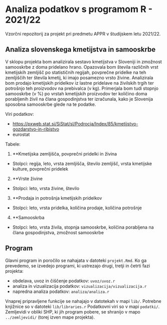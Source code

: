 # Analiza podatkov s programom R - 2021/22

Vzorčni repozitorij za projekt pri predmetu APPR v študijskem letu 2021/22. 

## Analiza slovenskega kmetijstva in samooskrbe

V sklopu projekta bom analizirala sestavo kmetijstva v Sloveniji in zmožnost samooskrbe z doma pridelano hrano. Opazovala bom števila različnih vrst kmetijskih zemljišč po statističnih regijah, povprečne pridelke na teh zemljiščih ter števila kmetij, ki imajo posamezno vrsto živine. Analizirala bom prodajo kmetijskih pridelkov iz lastne pridelave na živilskih trgih ter potrošnjo teh proizvodov na prebivalca (v kg). Primerjala bom tudi stopnjo samooskrbe (v %) po vrstah kmetijskih proizvodov ter količino doma porabljenih živil na člana gospodinjstva ter izračunala, kako je Slovenija sposobna samooskrbe glede na te podatke.

Viri podatkov: 
* https://pxweb.stat.si/SiStat/sl/Podrocja/Index/85/kmetijstvo-gozdarstvo-in-ribistvo
* eurostat

Tabele:
1. **Kmetijska zemljišča, povprečni pridelki in živina
* Stolpci: regija, leto, vrsta zemljišča, število zemljišč, vrsta kmetijske kulture, povprečni pridelek
2. **Vrste živine
* Stolpci: leto, vrsta živine, število
3. **Prodaja in potrošnja kmetijskih pridelkov
* Stolpci: leto, vrsta pridelka, količina prodaje, količina potrošnje
4. **Samooskrba
* Stolpci: leto, vrsta živila, stopnja samooskrbe, količina porabljena na člana gospodinjstva, zmožnost samooskrbe
 
## Program

Glavni program in poročilo se nahajata v datoteki `projekt.Rmd`.
Ko ga prevedemo, se izvedejo programi, ki ustrezajo drugi, tretji in četrti fazi projekta:

* obdelava, uvoz in čiščenje podatkov: `uvoz/uvoz.r`
* analiza in vizualizacija podatkov: `vizualizacija/vizualizacija.r`
* napredna analiza podatkov: `analiza/analiza.r`

Vnaprej pripravljene funkcije se nahajajo v datotekah v mapi `lib/`.
Potrebne knjižnice so v datoteki `lib/libraries.r`
Podatkovni viri so v mapi `podatki/`.
Zemljevidi v obliki SHP, ki jih program pobere,
se shranijo v mapo `../zemljevidi/` (torej izven mape projekta).
